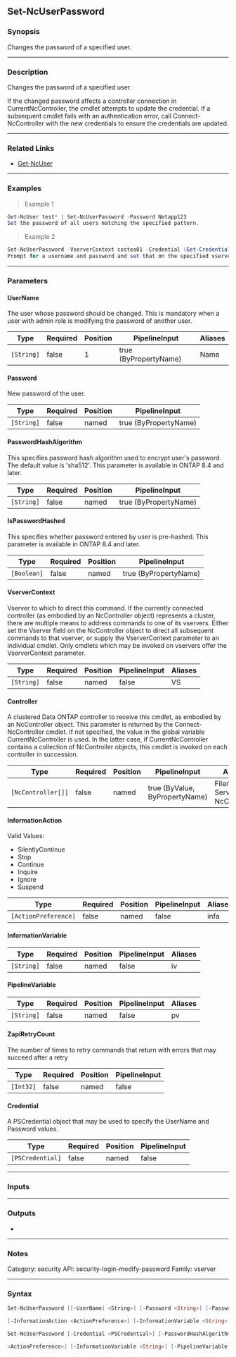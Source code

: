 Set-NcUserPassword
------------------

### Synopsis
Changes the password of a specified user.

---

### Description

Changes the password of a specified user.

If the changed password affects a controller connection in CurrentNcController, the cmdlet attempts to update the credential.  If a subsequent cmdlet fails with an authentication error, call Connect-NcController with the new credentials to ensure the credentials are updated.

---

### Related Links
* [Get-NcUser](Get-NcUser)

---

### Examples
> Example 1

```PowerShell
Get-NcUser test* | Set-NcUserPassword -Password Netapp123
Set the password of all users matching the specified pattern.
```
> Example 2

```PowerShell
Set-NcUserPassword -VserverContext costea01 -Credential (Get-Credential)
Prompt for a username and password and set that on the specified vserver.
```

---

### Parameters
#### **UserName**
The user whose password should be changed.  This is mandatory when a user with admin role is modifying the password of another user.

|Type      |Required|Position|PipelineInput        |Aliases|
|----------|--------|--------|---------------------|-------|
|`[String]`|false   |1       |true (ByPropertyName)|Name   |

#### **Password**
New password of the user.

|Type      |Required|Position|PipelineInput        |
|----------|--------|--------|---------------------|
|`[String]`|false   |named   |true (ByPropertyName)|

#### **PasswordHashAlgorithm**
This specifies password hash algorithm used to encrypt user's password. The default value is 'sha512'.
This parameter is available in ONTAP 8.4 and later.

|Type      |Required|Position|PipelineInput        |
|----------|--------|--------|---------------------|
|`[String]`|false   |named   |true (ByPropertyName)|

#### **IsPasswordHashed**
This specifies whether password entered by user is pre-hashed.
This parameter is available in ONTAP 8.4 and later.

|Type       |Required|Position|PipelineInput        |
|-----------|--------|--------|---------------------|
|`[Boolean]`|false   |named   |true (ByPropertyName)|

#### **VserverContext**
Vserver to which to direct this command.  If the currently connected controller (as embodied by an NcController object) represents a cluster, there are multiple means to address commands to one of its vservers.  Either set the Vserver field on the NcController object to direct all subsequent commands to that vserver, or supply the VserverContext parameter to an individual cmdlet.  Only cmdlets which may be invoked on vservers offer the VserverContext parameter.

|Type      |Required|Position|PipelineInput|Aliases|
|----------|--------|--------|-------------|-------|
|`[String]`|false   |named   |false        |VS     |

#### **Controller**
A clustered Data ONTAP controller to receive this cmdlet, as embodied by an NcController object.  This parameter is returned by the Connect-NcController cmdlet.  If not specified, the value in the global variable CurrentNcController is used.  In the latter case, if CurrentNcController contains a collection of NcController objects, this cmdlet is invoked on each controller in succession.

|Type              |Required|Position|PipelineInput                 |Aliases                          |
|------------------|--------|--------|------------------------------|---------------------------------|
|`[NcController[]]`|false   |named   |true (ByValue, ByPropertyName)|Filer<br/>Server<br/>NcController|

#### **InformationAction**

Valid Values:

* SilentlyContinue
* Stop
* Continue
* Inquire
* Ignore
* Suspend

|Type                |Required|Position|PipelineInput|Aliases|
|--------------------|--------|--------|-------------|-------|
|`[ActionPreference]`|false   |named   |false        |infa   |

#### **InformationVariable**

|Type      |Required|Position|PipelineInput|Aliases|
|----------|--------|--------|-------------|-------|
|`[String]`|false   |named   |false        |iv     |

#### **PipelineVariable**

|Type      |Required|Position|PipelineInput|Aliases|
|----------|--------|--------|-------------|-------|
|`[String]`|false   |named   |false        |pv     |

#### **ZapiRetryCount**
The number of times to retry commands that return with errors that may succeed after a retry

|Type     |Required|Position|PipelineInput|
|---------|--------|--------|-------------|
|`[Int32]`|false   |named   |false        |

#### **Credential**
A PSCredential object that may be used to specify the UserName and Password values.

|Type            |Required|Position|PipelineInput|
|----------------|--------|--------|-------------|
|`[PSCredential]`|false   |named   |false        |

---

### Inputs

---

### Outputs
* 

---

### Notes
Category: security
API: security-login-modify-password
Family: vserver

---

### Syntax
```PowerShell
Set-NcUserPassword [[-UserName] <String>] [-Password <String>] [-PasswordHashAlgorithm <String>] [-IsPasswordHashed <Boolean>] [-VserverContext <String>] [-Controller <NcController[]>] 
```
```PowerShell
[-InformationAction <ActionPreference>] [-InformationVariable <String>] [-PipelineVariable <String>] [-ZapiRetryCount <Int32>] [<CommonParameters>]
```
```PowerShell
Set-NcUserPassword [-Credential <PSCredential>] [-PasswordHashAlgorithm <String>] [-IsPasswordHashed <Boolean>] [-VserverContext <String>] [-Controller <NcController[]>] [-InformationAction 
```
```PowerShell
<ActionPreference>] [-InformationVariable <String>] [-PipelineVariable <String>] [-ZapiRetryCount <Int32>] [<CommonParameters>]
```
